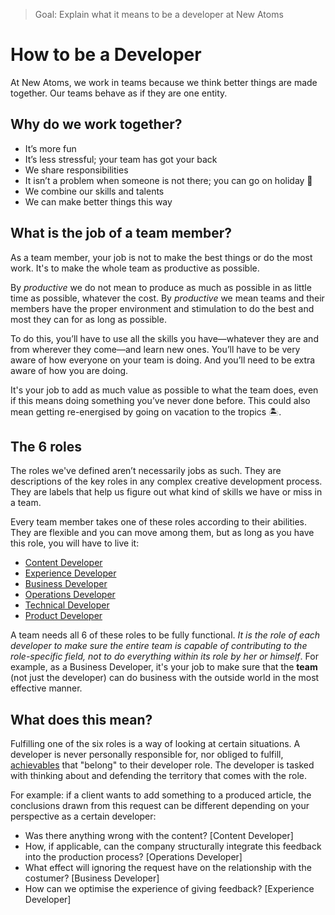 > Goal: Explain what it means to be a developer at New Atoms

# How to be a Developer

At New Atoms, we work in teams because we think better things are made together. Our teams behave as if they are one entity.

## Why do we work together?

* It’s more fun
* It’s less stressful; your team has got your back
* We share responsibilities
* It isn’t a problem when someone is not there; you can go on holiday 🍹
* We combine our skills and talents
* We can make better things this way

## What is the job of a team member?

As a team member, your job is not to make the best things or do the most work. It's to make the whole team as productive as possible.

By *productive* we do not mean to produce as much as possible in as little time as possible, whatever the cost. By *productive* we mean teams and their members have the proper environment and stimulation to do the best and most they can for as long as possible.

To do this, you’ll have to use all the skills you have—whatever they are and from wherever they come—and learn new ones. You’ll have to be very aware of how everyone on your team is doing. And you’ll need to be extra aware of how you are doing.

It's your job to add as much value as possible to what the team does, even if this means doing something you’ve never done before. This could also mean getting re-energised by going on vacation to the tropics 🏝.

## The 6 roles

The roles we've defined aren’t necessarily jobs as such. They are descriptions of the key roles in any complex creative development process. They are labels that help us figure out what kind of skills we have or miss in a team.

Every team member takes one of these roles according to their abilities. They are flexible and you can move among them, but as long as you have this role, you will have to live it:

* [Content Developer](https://github.com/newatoms/newatoms/blob/gh-pages/ready/jobs/content.md)
* [Experience Developer](https://github.com/newatoms/newatoms/blob/gh-pages/ready/jobs/experience.md)
* [Business Developer](https://github.com/newatoms/newatoms/blob/gh-pages/ready/jobs/business.md)
* [Operations Developer](https://github.com/newatoms/newatoms/blob/gh-pages/ready/jobs/operations.md)
* [Technical Developer](https://github.com/newatoms/newatoms/blob/gh-pages/ready/jobs/technical.md)
* [Product Developer](https://github.com/newatoms/newatoms/blob/gh-pages/ready/jobs/product.md)

A team needs all 6 of these roles to be fully functional. *It is the role of each developer to make sure the entire team is capable of contributing to the role-specific field, not to do everything within its role by her or himself*. For example, as a Business Developer, it's your job to make sure that the **team** (not just the developer) can do business with the outside world in the most effective manner. 

## What does this mean?

Fulfilling one of the six roles is a way of looking at certain situations. A developer is never personally responsible for, nor obliged to fulfill, [achievables](../glossary/achievable.md) that "belong" to their developer role. The developer is tasked with thinking about and defending the territory that comes with the role.

For example: if a client wants to add something to a produced article, the conclusions drawn from this request can be different depending on your perspective as a certain developer:
* Was there anything wrong with the content? [Content Developer]
* How, if applicable, can the company structurally integrate this feedback into the production process? [Operations Developer]
* What effect will ignoring the request have on the relationship with the costumer? [Business Developer]
* How can we optimise the experience of giving feedback? [Experience Developer]
